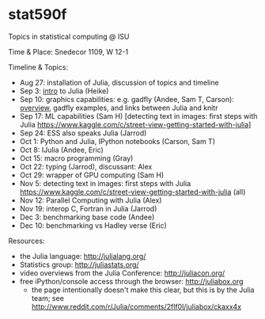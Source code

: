 stat590f
========

Topics in statistical computing @ ISU

Time & Place: Snedecor 1109, W 12-1

Timeline & Topics:

- Aug 27: installation of Julia, discussion of topics and timeline
- Sep 3: <a href="intro/intro.jl">intro</a> to Julia (Heike)
- Sep 10: graphics capabilities: e.g. gadfly (Andee,  Sam T, Carson):
<a href="http://heike.github.io/stat590f/gadfly/andee-graphics/#/">overview</a>, gadfly examples, and links between Julia and knitr
- Sep 17: ML capabilities (Sam H) [detecting text in images: first steps with Julia https://www.kaggle.com/c/street-view-getting-started-with-julia]
- Sep 24: ESS also speaks Julia (Jarrod)
- Oct 1: Python and Julia, IPython notebooks (Carson, Sam T)
- Oct 8: IJulia (Andee, Eric)
- Oct 15: macro programming (Gray)
- Oct 22: typing (Jarrod), discussant: Alex
- Oct 29: wrapper of GPU computing (Sam H)
- Nov 5: detecting text in images: first steps with Julia https://www.kaggle.com/c/street-view-getting-started-with-julia (all)
- Nov 12: Parallel Computing with Julia (Alex)
- Nov 19: interop C, Fortran in Julia (Jarrod)
- Dec 3: benchmarking base code (Andee) 
- Dec 10: benchmarking vs Hadley verse (Eric)

Resources:

- the Julia language: http://julialang.org/
- Statistics group: http://juliastats.org/
- video overviews from the Julia Conference: http://juliacon.org/
- free iPython/console access through the browser: http://juliabox.org
  - the page intentionally doesn't make this clear, but this is by the Julia team; see <http://www.reddit.com/r/Julia/comments/2flf0l/juliabox/ckaxx4x>
